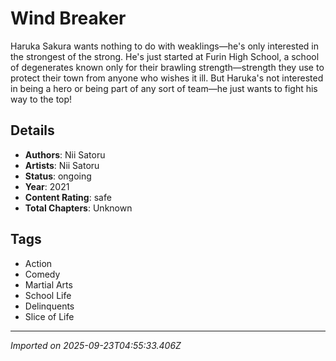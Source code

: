 # Wind Breaker

Haruka Sakura wants nothing to do with weaklings—he's only interested in the strongest of the strong. He's just started at Furin High School, a school of degenerates known only for their brawling strength—strength they use to protect their town from anyone who wishes it ill. But Haruka's not interested in being a hero or being part of any sort of team—he just wants to fight his way to the top!

## Details
- **Authors**: Nii Satoru
- **Artists**: Nii Satoru
- **Status**: ongoing
- **Year**: 2021
- **Content Rating**: safe
- **Total Chapters**: Unknown

## Tags
- Action
- Comedy
- Martial Arts
- School Life
- Delinquents
- Slice of Life

---
*Imported on 2025-09-23T04:55:33.406Z*
